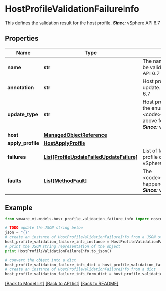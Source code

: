 # HostProfileValidationFailureInfo

This defines the validation result for the host profile.  ***Since:*** vSphere API 6.7 

## Properties
Name | Type | Description | Notes
------------ | ------------- | ------------- | -------------
**name** | **str** | The name of host profile to be validated.  ***Since:*** vSphere API 6.7  | 
**annotation** | **str** | Host profile annotation at update.  ***Since:*** vSphere API 6.7  | 
**update_type** | **str** | Host profile update type.  See the enumerate class &lt;code&gt;UpdateType&lt;/code&gt; above for the valid values.  ***Since:*** vSphere API 6.7  | 
**host** | [**ManagedObjectReference**](ManagedObjectReference.md) |  | [optional] 
**apply_profile** | [**HostApplyProfile**](HostApplyProfile.md) |  | [optional] 
**failures** | [**List[ProfileUpdateFailedUpdateFailure]**](ProfileUpdateFailedUpdateFailure.md) | List of failures in the host profile configuration.  ***Since:*** vSphere API 6.7  | [optional] 
**faults** | [**List[MethodFault]**](MethodFault.md) | The &lt;code&gt;MethodFault&lt;/code&gt;s happened at validation.  ***Since:*** vSphere API 6.7  | [optional] 

## Example

```python
from vmware_vi.models.host_profile_validation_failure_info import HostProfileValidationFailureInfo

# TODO update the JSON string below
json = "{}"
# create an instance of HostProfileValidationFailureInfo from a JSON string
host_profile_validation_failure_info_instance = HostProfileValidationFailureInfo.from_json(json)
# print the JSON string representation of the object
print HostProfileValidationFailureInfo.to_json()

# convert the object into a dict
host_profile_validation_failure_info_dict = host_profile_validation_failure_info_instance.to_dict()
# create an instance of HostProfileValidationFailureInfo from a dict
host_profile_validation_failure_info_form_dict = host_profile_validation_failure_info.from_dict(host_profile_validation_failure_info_dict)
```
[[Back to Model list]](../README.md#documentation-for-models) [[Back to API list]](../README.md#documentation-for-api-endpoints) [[Back to README]](../README.md)


